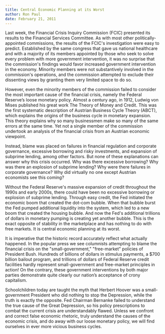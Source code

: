 ```yaml
---
title: Central Economic Planning at its Worst
author: Ron Paul
date: February 21, 2011
---
```


Last week, the Financial Crisis Inquiry Commission (FCIC) presented its
results to the Financial Services Committee. As with most other
politically-appointed commissions, the results of the FCIC's
investigation were easy to predict. Established by the same congress
that gave us national healthcare and with a majority of its members
appointed by those who seek to solve every problem with more government
intervention, it was no surprise that the commission's findings would
favor increased government intervention in the economy. Minority
members were not substantively involved in the commission's operations,
and the commission attempted to exclude their dissenting views by
granting them very limited space to do so.

However, even the minority members of the commission failed to consider
the most important cause of the financial crisis, namely the Federal
Reserve’s loose monetary policy. Almost a century ago, in 1912, Ludwig
von Mises published his great work The Theory of Money and Credit. This
was the first systematic description of Austrian Business Cycle Theory
(ABCT), which explains the origins of the business cycle in monetary
expansion. This theory explains why so many businessmen make so many of
the same errors at the same time. Yet not a single member of the
commission undertook an analysis of the financial crisis from an
Austrian economic viewpoint.

Instead, blame was placed on failures in financial regulation and
corporate governance, excessive borrowing and risky investments, and
expansion of subprime lending, among other factors. But none of these
explanations can answer why this crisis occurred. Why was there
excessive borrowing? Why was there an explosion of subprime lending?
Why were there failures in corporate governance? Why did virtually no
one except Austrian economists see this coming?

Without the Federal Reserve's massive expansion of credit throughout
the 1990s and early 2000s, there could have been no excessive borrowing
or explosion of subprime lending. Through easy credit, the Fed
initiated the economic boom that created the dot-com bubble. When that
bubble burst the Fed pumped additional liquidity into the system, which
led to a new boom that created the housing bubble. And now the Fed's
additional trillions of dollars in monetary pumping is creating yet
another bubble. This is the exact opposite of stability in the
marketplace and has nothing to do with free markets. It is central
economic planning at its worst.

It is imperative that the historic record accurately reflect what
actually happened. In the popular press we see columnists attempting to
blame the financial crisis on the "small-government," "free-market"
policies of President Bush. Hundreds of billions of dollars in stimulus
payments, a \$700 billion bailout program, and trillions of dollars of
Federal Reserve credit facilities hardly represent small-government and
free-market principles in action! On the contrary, these government
interventions by both major parties demonstrate quite clearly our
nation’s acceptance of crony capitalism.

Schoolchildren today are taught the myth that Herbert Hoover was a
small-government President who did nothing to stop the Depression,
while the truth is exactly the opposite. Fed Chairman Bernanke failed
to understand the true cause of the Great Depression, so his policy
prescriptions to combat the current crisis are understandably flawed.
Unless we confront and correct false economic rhetoric, truly
understand the causes of the economic crisis, and do away with our
loose monetary policy, we will find ourselves in ever more vicious
business cycles.
